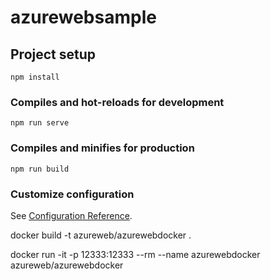 # azurewebsample

## Project setup
```
npm install
```

### Compiles and hot-reloads for development
```
npm run serve
```

### Compiles and minifies for production
```
npm run build
```

### Customize configuration
See [Configuration Reference](https://cli.vuejs.org/config/).


docker build -t azureweb/azurewebdocker .

docker run -it -p 12333:12333 --rm --name azurewebdocker azureweb/azurewebdocker
